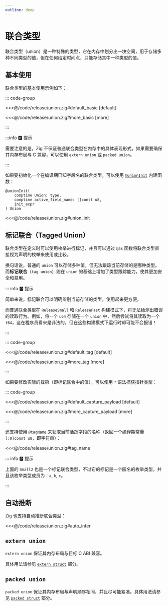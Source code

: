 ```yaml
---
outline: deep
---
```


# 联合类型

联合类型（union）是一种特殊的类型，它在内存中划分出一块空间，用于存储多种不同类型的值，但在任何给定时间点，只能存储其中一种类型的值。

## 基本使用

联合类型的基本使用示例如下：

::: code-group

<<<@/code/release/union.zig#default_basic [default]

<<<@/code/release/union.zig#more_basic [more]

:::

:::info 🅿️ 提示

需要注意的是，Zig 不保证普通联合类型在内存中的具体表现形式。如果需要确保其内存布局与 C 兼容，可以使用 `extern union` 或 `packed union`。

:::

如果要初始化一个在编译期已知字段名的联合类型，可以使用 [`@unionInit`](https://ziglang.org/documentation/master/#unionInit) 内建函数：

```zig
@unionInit(
    comptime Union: type,
    comptime active_field_name: []const u8,
    init_expr
) Union
```

<<<@/code/release/union.zig#union_init

## 标记联合（Tagged Union）

联合类型在定义时可以使用枚举进行标记，并且可以通过 `@as` 函数将联合类型直接视为声明的枚举来使用或比较。

换句话说，普通的 `union` 可以存储多种值，但无法跟踪当前存储的是哪种类型。而**标记联合**（`tag union`）则在 `union` 的基础上增加了类型跟踪能力，使其更加安全和易用。

::: info 🅿️ 提示

简单来说，标记联合可以明确辨别当前存储的类型，使用起来更方便。

而普通联合类型在 `ReleaseSmall` 和 `ReleaseFast` 构建模式下，将无法检测出错误的读取行为。例如，将一个 `u64` 存储在一个 `union` 中，然后尝试将其读取为一个 `f64`，这在程序员看来是非法的，但在这些构建模式下运行时却可能不会报错！

:::

::: code-group

<<<@/code/release/union.zig#default_tag [default]

<<<@/code/release/union.zig#more_tag [more]

:::

如果要修改实际的载荷（即标记联合中的值），可以使用 `*` 语法捕获指针类型：

::: code-group

<<<@/code/release/union.zig#default_capture_payload [default]

<<<@/code/release/union.zig#more_capture_payload [more]

:::

还支持使用 [`@tagName`](https://ziglang.org/documentation/master/#tagName) 来获取当前活跃字段的名称（返回一个编译期常量 `[:0]const u8`，即字符串）：

<<<@/code/release/union.zig#tag_name

::: info 🅿️ 提示

上面的 `Small2` 也是一个标记联合类型，不过它的标记是一个匿名的枚举类型，并且该枚举类型成员为：`a`, `b`, `c`。

:::

## 自动推断

Zig 也支持自动推断联合类型：

<<<@/code/release/union.zig#auto_infer

## `extern union`

`extern union` 保证其内存布局与目标 C ABI 兼容。

具体用法请参见 [`extern struct`](advanced_type/struct.md#extern) 部分。

## `packed union`

`packed union` 保证其内存布局与声明顺序相同，并且尽可能紧凑。具体用法请参见 [`packed struct`](advanced_type/struct.md#packed) 部分。
